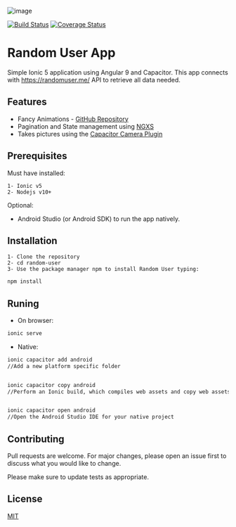 ![image](https://user-images.githubusercontent.com/13851807/90454511-df711580-e0c9-11ea-93cb-d540c4641da2.png)

[![Build Status](https://travis-ci.org/JDonadio/random-user.svg?branch=master)](https://travis-ci.org/JDonadio/random-user)
[![Coverage Status](https://coveralls.io/repos/github/JDonadio/random-user/badge.svg?branch=master)](https://coveralls.io/github/JDonadio/random-user?branch=master)

# Random User App

Simple Ionic 5 application using Angular 9 and Capacitor.
This app connects with https://randomuser.me/ API to retrieve all data needed.

## Features

* Fancy Animations - [GitHub Repository](https://github.com/mhartington/v5-animations)
* Pagination and State management using [NGXS](https://www.ngxs.io/)
* Takes pictures using the [Capacitor Camera Plugin](https://capacitorjs.com/docs/apis/camera)

## Prerequisites

Must have installed:

```
1- Ionic v5
2- Nodejs v10+
```

Optional:

* Android Studio (or Android SDK) to run the app natively.

## Installation

```
1- Clone the repository
2- cd random-user
3- Use the package manager npm to install Random User typing:
```

```bash
npm install
```

## Runing

* On browser:

```bash
ionic serve
```

* Native:
```bash
ionic capacitor add android 
//Add a new platform specific folder


ionic capacitor copy android
//Perform an Ionic build, which compiles web assets and copy web assets to Capacitor native platform


ionic capacitor open android
//Open the Android Studio IDE for your native project
```

## Contributing
Pull requests are welcome. For major changes, please open an issue first to discuss what you would like to change.

Please make sure to update tests as appropriate.

## License
[MIT](https://choosealicense.com/licenses/mit/)

